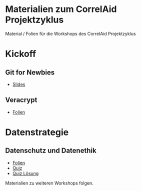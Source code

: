 # Materialien zum CorrelAid Projektzyklus
Material / Folien für die Workshops des CorrelAid Projektzyklus

# Kickoff 
## Git for Newbies

- [Slides](https://projektzyklus.correlaid.org/00_kickoff-git-for-newbies)
## Veracrypt
- [Folien](https://projektzyklus.correlaid.org/00_kickoff-datensicherheit-veracrypt)

# Datenstrategie
## Datenschutz und Datenethik
- [Folien](https://projektzyklus.correlaid.org/03_strategie-datenschutz-datenethik/datenschutz_und_datenethik.pdf)
- [Quiz](https://projektzyklus.correlaid.org/03_strategie-datenschutz-datenethik/datenschutz_und_datenethik_quiz.pdf)
- [Quiz Lösung](https://projektzyklus.correlaid.org/03_strategie-datenschutz-datenethik/datenschutz_und_datenethik_quiz.pdf)


Materialien zu weiteren Workshops folgen.
